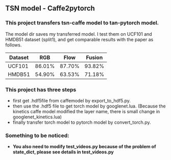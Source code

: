 ## TSN model - Caffe2pytorch

### This project transfers tsn-caffe model to tan-pytorch model.

The model dir saves my transferred model. I test them on UCF101 and HMDB51 dataset (split1), and get comparable results with the paper as follows.

| Dataset | RGB    | Flow   | Fusion |
| ------- | ------ | ------ | ------ |
| UCF101  | 86.01% | 87.70% | 93.82% |
| HMDB51  | 54.90% | 63.53% | 71.18% |

### This project has three steps

- first get .hdf5file from caffemodel by export_to_hdf5.py.
- then use the .hdf5 file to get torch model by googlenet.lua. (Because the kinetics caffe model modified the layer name, there is small change in googlenet_kinetics.lua)
- finally transfer torch model to pytorch model by convert_torch.py.

### Something to be noticed:

- **You also need to modify test_videos.py because of the problem of state_dict, please see details in test_videos.py**
